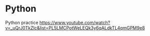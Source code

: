 # Python
Python practice 
https://www.youtube.com/watch?v=_uQrJ0TkZlc&list=PL5LMCPotWeLEQk3y6qALdkTL4qmGPM9e8
